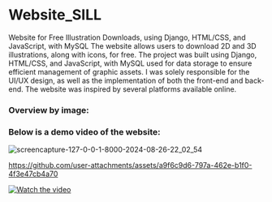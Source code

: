 # Website_SILL
 Website for Free Illustration Downloads, using Django, HTML/CSS, and JavaScript, with MySQL
 The website allows users to download 2D and 3D illustrations, along with icons, for free. The project was built using Django, HTML/CSS, and JavaScript, with MySQL used for data storage to ensure efficient management of graphic assets.
 I was solely responsible for the UI/UX design, as well as the implementation of both the front-end and back-end. The website was inspired by several platforms available online.
### Overview by image:

### Below is a demo video of the website:
![screencapture-127-0-0-1-8000-2024-08-26-22_02_54](https://github.com/user-attachments/assets/20e69e52-045e-4d5c-b12b-53c5f214a81e)


https://github.com/user-attachments/assets/a9f6c9d6-797a-462e-b1f0-4f3e47cb4a70


[![Watch the video](https://img.youtube.com/vi/DJ44fToi1tE/maxresdefault.jpg)](https://youtu.be/DJ44fToi1tE)
